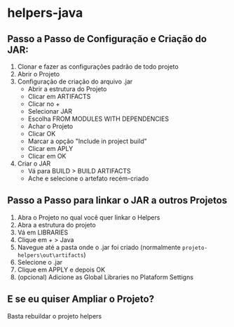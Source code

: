# helpers-java
## Passo a Passo de Configuração e Criação do JAR:
1. Clonar e fazer as configurações padrão de todo projeto
2. Abrir o Projeto
3. Configuração de criação do arquivo .jar
   * Abrir a estrutura do Projeto
   * Clicar em ARTIFACTS
   * Clicar no +
   * Selecionar JAR
   * Escolha FROM MODULES WITH DEPENDENCIES
   * Achar o Projeto
   * Clicar OK
   * Marcar a opção "Include in project build"
   * Clicar em APLY
   * Clicar em OK
4. Criar o JAR
   * Vá para BUILD > BUILD ARTIFACTS
   * Ache e selecione o artefato recém-criado

## Passo a Passo para linkar o JAR a outros Projetos
1. Abra o Projeto no qual você quer linkar o Helpers
2. Abra a estrutura do projeto
3. Vá em LIBRARIES
4. Clique em + > Java
5. Navegue até a pasta onde o .jar foi criado (normalmente `projeto-helpers\out\artifacts`)
6. Selecione o .jar
7. Clique em APPLY e depois OK
8. (opcional) Adicione as Global Libraries no Plataform Settigns

## E se eu quiser Ampliar o Projeto?
Basta rebuildar o projeto helpers
